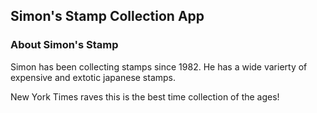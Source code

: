 Simon's Stamp Collection App
--

### About Simon's Stamp


Simon has been collecting stamps since 1982. He has a wide varierty of expensive and extotic japanese stamps.

New York Times raves this is the best time collection of the ages!

